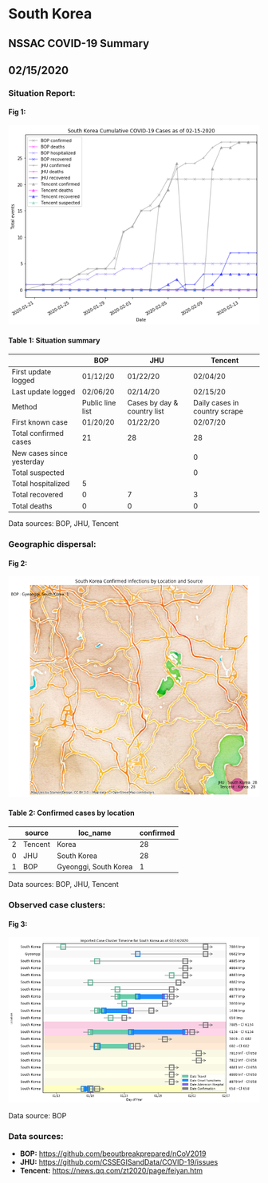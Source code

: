 # South Korea
## NSSAC COVID-19 Summary
## 02/15/2020



 ### Situation Report:
#### Fig 1:
![South Korea cases](../merged_histories/South_Korea_merged_histories.png)

#### Table 1: Situation summary
|                           | BOP              | JHU                         | Tencent                       |
|---------------------------|------------------|-----------------------------|-------------------------------|
| First update logged       | 01/12/20         | 01/22/20                    | 02/04/20                      |
| Last update logged        | 02/06/20         | 02/14/20                    | 02/15/20                      |
| Method                    | Public line list | Cases by day & country list | Daily cases in country scrape |
| First known case          | 01/20/20         | 01/22/20                    | 02/07/20                      |
| Total confirmed cases     | 21               | 28                          | 28                            |
| New cases since yesterday |                  |                             | 0                             |
| Total suspected           |                  |                             | 0                             |
| Total hospitalized        | 5                |                             |                               |
| Total recovered           | 0                | 7                           | 3                             |
| Total deaths              | 0                | 0                           | 0                             |
Data sources: BOP, JHU, Tencent


### Geographic dispersal:
#### Fig 2:
![South Korea mapped](../case_locs/South_Korea_case_locs.png)

#### Table 2: Confirmed cases by location
|    | source   | loc_name              |   confirmed |
|----|----------|-----------------------|-------------|
|  2 | Tencent  | Korea                 |          28 |
|  0 | JHU      | South Korea           |          28 |
|  1 | BOP      | Gyeonggi, South Korea |           1 |

Data sources: BOP, JHU, Tencent


### Observed case clusters:
#### Fig 3:
![South Korea cases](../cluster_analysis/South_Korea_imported_cases.png)



Data source: BOP


### Data sources:
* **BOP:** https://github.com/beoutbreakprepared/nCoV2019
* **JHU:** https://github.com/CSSEGISandData/COVID-19/issues
* **Tencent:** https://news.qq.com/zt2020/page/feiyan.htm